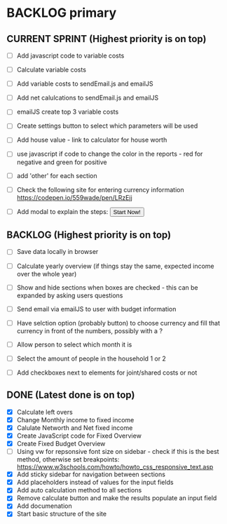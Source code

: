 # BACKLOG primary

## CURRENT SPRINT (Highest priority is on top)
- [ ] Add javascript code to variable costs

- [ ] Calculate variable costs

- [ ] Add variable costs to sendEmail.js and emailJS

- [ ] Add net calulcations to sendEmail.js and emailJS

- [ ] emailJS create top 3 variable costs

- [ ] Create settings button to select which parameters will be used

- [ ] Add house value - link to calculator for house worth

- [ ] use javascript if code to change the color in the reports - red for negative and green for positive

- [ ] add 'other' for each section

- [ ] Check the following site for entering currency information https://codepen.io/559wade/pen/LRzEjj

- [ ] Add modal to explain the steps: <button class="btn btn-lg btn--cta btn--red" data-toggle="modal" data-target="#signUpModal">Start Now!</button>

## BACKLOG (Highest priority is on top)
- [ ] Save data locally in browser

- [ ] Calculate yearly overview (if things stay the same, expected income over the whole year)

- [ ] Show and hide sections when boxes are checked - this can be expanded by asking users questions

- [ ] Send email via emailJS to user with budget information

- [ ] Have selction option (probably button) to choose currency and fill that currency in front of the numbers, possibly with a <span id="currency">?

- [ ] Allow person to select which month it is

- [ ] Select the amount of people in the household 1 or 2
- [ ] Add checkboxes next to elements for joint/shared costs or not

## DONE (Latest done is on top)

- [x] Calculate left overs
- [x] Change Monthly income to fixed income
- [x] Calulate Networth and Net fixed income
- [x] Create JavaScript code for Fixed Overview
- [x] Create Fixed Budget Overview
- [ ] Using vw for repsonsive font size on sidebar - check if this is the best method, otherwise set breakpoints: https://www.w3schools.com/howto/howto_css_responsive_text.asp
- [x] Add sticky sidebar for navigation between sections
- [x] Add placeholders instead of values for the input fields
- [x] Add auto calculation method to all sections
- [x] Remove calculate button and make the results populate an input field
- [x] Add documenation
- [x] Start basic structure of the site